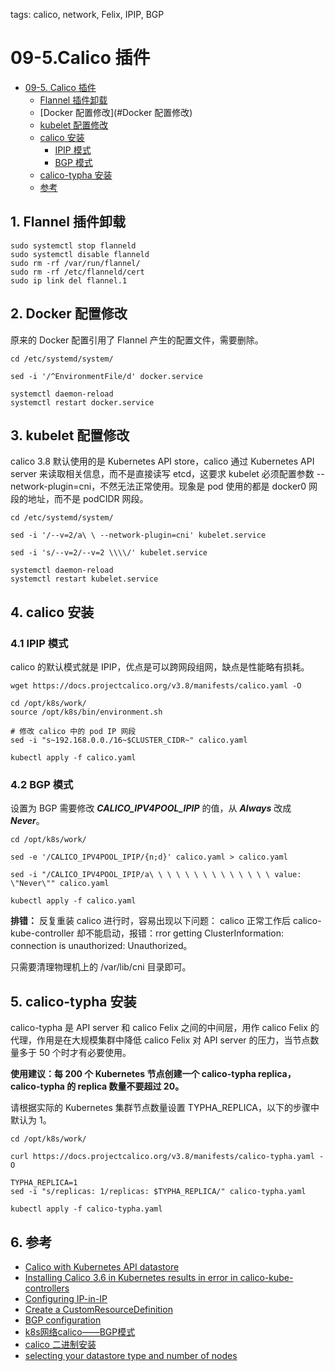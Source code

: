 tags: calico, network, Felix, IPIP, BGP

# 09-5.Calico 插件

<!-- TOC -->

- [09-5. Calico 插件](#09-5Calico-插件)
    - [Flannel 插件卸载](#1-Flannel-插件卸载)
    - [Docker 配置修改](#Docker 配置修改)
    - [kubelet 配置修改](#2-kubelet-配置修改)
    - [calico 安装](#3-calico-安装)
        - [IPIP 模式](#3.1-IPIP-模式)
        - [BGP 模式](#3.2-BGP-模式)
    - [calico-typha 安装](#4-calico-typha-安装)
    - [参考](#5-参考)
    
<!-- TOC -->
## 1. Flannel 插件卸载
```
sudo systemctl stop flanneld
sudo systemctl disable flanneld
sudo rm -rf /var/run/flannel/
sudo rm -rf /etc/flanneld/cert
sudo ip link del flannel.1
```
## 2. Docker 配置修改
原来的 Docker 配置引用了 Flannel 产生的配置文件，需要删除。
```
cd /etc/systemd/system/

sed -i '/^EnvironmentFile/d' docker.service

systemctl daemon-reload
systemctl restart docker.service
```
## 3. kubelet 配置修改
calico 3.8 默认使用的是 Kubernetes API store，calico 通过 Kubernetes API server 来读取相关信息，而不是直接读写 etcd，这要求 kubelet 必须配置参数 --network-plugin=cni，不然无法正常使用。现象是 pod 使用的都是 docker0 网段的地址，而不是 podCIDR 网段。

```
cd /etc/systemd/system/

sed -i '/--v=2/a\ \ --network-plugin=cni' kubelet.service

sed -i 's/--v=2/--v=2 \\\\/' kubelet.service

systemctl daemon-reload
systemctl restart kubelet.service
```

## 4. calico 安装
### 4.1 IPIP 模式
calico 的默认模式就是 IPIP，优点是可以跨网段组网，缺点是性能略有损耗。  

```
wget https://docs.projectcalico.org/v3.8/manifests/calico.yaml -O

cd /opt/k8s/work/
source /opt/k8s/bin/environment.sh

# 修改 calico 中的 pod IP 网段
sed -i "s~192.168.0.0./16~$CLUSTER_CIDR~" calico.yaml

kubectl apply -f calico.yaml
```

### 4.2 BGP 模式
设置为 BGP 需要修改 ***CALICO_IPV4POOL_IPIP*** 的值，从 ***Always*** 改成 ***Never***。


```
cd /opt/k8s/work/

sed -e '/CALICO_IPV4POOL_IPIP/{n;d}' calico.yaml > calico.yaml

sed -i "/CALICO_IPV4POOL_IPIP/a\ \ \ \ \ \ \ \ \ \ \ \ \ \ value: \"Never\"" calico.yaml

kubectl apply -f calico.yaml
```

**排错：**
反复重装 calico 进行时，容易出现以下问题：
calico 正常工作后 calico-kube-controller 却不能启动，报错：rror getting ClusterInformation: connection is unauthorized: Unauthorized。

只需要清理物理机上的 /var/lib/cni 目录即可。

## 5. calico-typha 安装
calico-typha 是 API server 和 calico Felix 之间的中间层，用作 calico Felix 的代理，作用是在大规模集群中降低 calico Felix 对 API server 的压力，当节点数量多于 50 个时才有必要使用。

**使用建议：每 200 个 Kubernetes 节点创建一个 calico-typha replica，calico-typha 的 replica 数量不要超过 20。**

请根据实际的 Kubernetes 集群节点数量设置 TYPHA_REPLICA，以下的步骤中默认为 1。

```
cd /opt/k8s/work/

curl https://docs.projectcalico.org/v3.8/manifests/calico-typha.yaml -O

TYPHA_REPLICA=1
sed -i "s/replicas: 1/replicas: $TYPHA_REPLICA/" calico-typha.yaml

kubectl apply -f calico-typha.yaml
```


## 6. 参考
* [Calico with Kubernetes API datastore](https://docs.projectcalico.org/v3.0/getting-started/kubernetes/installation/hosted/kubernetes-datastore/)
* [Installing Calico 3.6 in Kubernetes results in error in calico-kube-controllers](https://github.com/projectcalico/calico/issues/2597)
* [Configuring IP-in-IP](https://docs.projectcalico.org/v3.8/getting-started/kubernetes/installation/config-options#switching-from-ip-in-ip-to-vxlan)
* [Create a CustomResourceDefinition](https://kubernetes.io/docs/tasks/access-kubernetes-api/custom-resources/custom-resource-definitions/#create-a-customresourcedefinition)
* [BGP configuration](https://docs.projectcalico.org/v3.8/reference/resources/bgpconfig)
* [k8s网络calico——BGP模式](https://www.cnblogs.com/jinxj/p/9414830.html)
* [calico 二进制安装](https://docs.projectcalico.org/v3.8/getting-started/kubernetes/installation/integration)
* [selecting your datastore type and number of nodes](https://docs.projectcalico.org/v3.8/getting-started/kubernetes/installation/calico#selecting-your-datastore-type-and-number-of-nodes)
